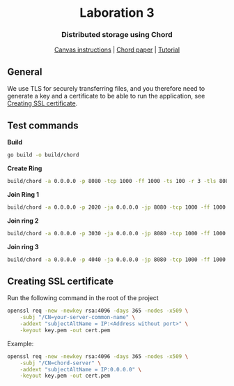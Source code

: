 <div align="center">
<h1>Laboration 3</h1>
<h3>Distributed storage using Chord</h3>

[Canvas instructions](https://chalmers.instructure.com/courses/26458/pages/lab-3-chord) | [Chord paper](https://people.eecs.berkeley.edu/~istoica/papers/2003/chord-ton.pdf) | [Tutorial](https://computing.utahtech.edu/cs/3410/asst_chord.html)
</div>

## General

We use TLS for securely transferring files, and you therefore need to generate a key and a certificate to be able to run the application, see [Creating SSL certificate](#creating-ssl-certificate).

## Test commands

**Build**

```bash
go build -o build/chord
```

**Create Ring**

```bash
build/chord -a 0.0.0.0 -p 8080 -tcp 1000 -ff 1000 -ts 100 -r 3 -tls 8081
```

**Join Ring 1**

```bash
build/chord -a 0.0.0.0 -p 2020 -ja 0.0.0.0 -jp 8080 -tcp 1000 -ff 1000 -ts 100 -r 3 -tls 2021
```

**Join ring 2**

```bash
build/chord -a 0.0.0.0 -p 3030 -ja 0.0.0.0 -jp 8080 -tcp 1000 -ff 1000 -ts 100 -r 3 -tls 3031
```

**Join ring 3**

```bash
build/chord -a 0.0.0.0 -p 4040 -ja 0.0.0.0 -jp 8080 -tcp 1000 -ff 1000 -ts 100 -r 3 -tls 4041
```

## Creating SSL certificate

Run the following command in the root of the project

```bash
openssl req -new -newkey rsa:4096 -days 365 -nodes -x509 \
    -subj "/CN=your-server-common-name" \
    -addext "subjectAltName = IP:<Address without port>" \
    -keyout key.pem -out cert.pem

```

Example:

```bash
openssl req -new -newkey rsa:4096 -days 365 -nodes -x509 \
    -subj "/CN=chord-server" \
    -addext "subjectAltName = IP:0.0.0.0" \
    -keyout key.pem -out cert.pem

```
